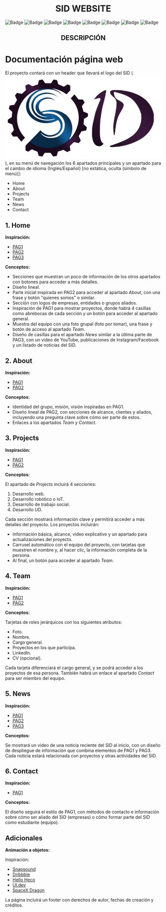<h1 align="center">SID WEBSITE</h1>

![Badge](https://img.shields.io/badge/JavaScript-323330?style=for-the-badge&logo=javascript&logoColor=F7DF1E)
![Badge](https://img.shields.io/badge/Node.js-43853D?style=for-the-badge&logo=node.js&logoColor=white)
![Badge](https://img.shields.io/badge/CSS-239120?&style=for-the-badge&logo=css3&logoColor=whit)
![Badge](https://img.shields.io/badge/HTML5-E34F26?style=for-the-badge&logo=html5&logoColor=white)
![Badge](https://img.shields.io/badge/Tailwind_CSS-38B2AC?style=for-the-badge&logo=tailwind-css&logoColor=white)
![Badge](https://img.shields.io/badge/Express.js-404D59?style=for-the-badge)
![Badge](https://img.shields.io/badge/Visual_Studio_Code-0078D4?style=for-the-badge&logo=visual%20studio%20code&logoColor=white)
![Badge](https://img.shields.io/badge/website-000000?style=for-the-badge&logo=About.me&logoColor=white)


<h2 align="center">DESCRIPCIÓN</h2>

# Documentación página web

El proyecto contará con un header que llevará el logo del SID (![Logo SID](assets/logosid.png)), en su menú de navegación los 6 apartados principales y un apartado para el cambio de idioma (Inglés/Español) [no estática, oculta (símbolo de menú)]:

- Home
- About
- Projects
- Team
- News
- Contact

## 1. Home

**Inspiración:**

- [PAG1](https://www.helloheco.com/)
- [PAG2](https://www.snapsound.com/)
- [PAG3](https://ui.dev/)

**Conceptos:**

- Secciones que muestran un poco de información de los otros apartados con botones para acceder a más detalles.
- Diseño lineal.
- Parte inicial inspirada en PAG2 para acceder al apartado *About*, con una frase y botón "quienes somos" o similar.
- Sección con logos de empresas, entidades o grupos aliados.
- Inspiración de PAG1 para mostrar proyectos, donde habrá 4 casillas como abrebocas de cada sección y un botón para acceder al apartado general.
- Muestra del equipo con una foto grupal (foto por tomar), una frase y botón de acceso al apartado *Team*.
- Diseño de casillas para el apartado *News* similar a la última parte de PAG3, con un video de YouTube, publicaciones de Instagram/Facebook y un listado de noticias del SID.

## 2. About

**Inspiración:**

- [PAG1](https://glud.org/)
- [PAG2](https://www.snapsound.com/about)

**Conceptos:**

- Identidad del grupo, misión, visión inspiradas en PAG1.
- Diseño lineal de PAG2, con secciones de alcance, clientes y aliados, incluyendo una pregunta clave sobre cómo ser parte de estos.
- Enlaces a los apartados *Team* y *Contact*.

## 3. Projects

**Inspiración:**

- [PAG1](https://ui.dev/modern-javascript)
- [PAG2](https://dribbble.com/)

**Conceptos:**

El apartado de *Projects* incluirá 4 secciones:

1. Desarrollo web.
2. Desarrollo robótico o IoT.
3. Desarrollo de trabajo social.
4. Desarrollo UD.

Cada sección mostrará información clave y permitirá acceder a más detalles del proyecto. Los proyectos incluirán:

- Información básica, alcance, video explicativo y un apartado para actualizaciones del proyecto.
- Carrusel automático con el equipo del proyecto, con tarjetas que muestren el nombre y, al hacer clic, la información completa de la persona.
- Al final, un botón para acceder al apartado *Team*.

## 4. Team

**Inspiración:**

- [PAG1](https://pi.udistrital.edu.co/COMPLEXUD/Equipo-Trabajo)
- [PAG2](https://dribbble.com/)

**Conceptos:**

Tarjetas de roles jerárquicos con los siguientes atributos:

- Foto.
- Nombre.
- Cargo general.
- Proyectos en los que participa.
- LinkedIn.
- CV (opcional).

Cada tarjeta diferenciará el cargo general, y se podrá acceder a los proyectos de esa persona. También habrá un enlace al apartado *Contact* para ser miembro del equipo.

## 5. News

**Inspiración:**

- [PAG1](https://www.yale.edu/admissions)
- [PAG2](https://dribbble.com/)
- [PAG3](https://www.unisabana.edu.co/portaldenoticias/inicio/)

**Conceptos:**

Se mostrará un video de una noticia reciente del SID al inicio, con un diseño de despliegue de información que combina elementos de PAG1 y PAG3. Cada noticia estará relacionada con proyectos y otras actividades del SID.

## 6. Contact

**Inspiración:**

- [PAG1](https://www.snapsound.com/contact)

**Conceptos:**

El diseño seguirá el estilo de PAG1, con métodos de contacto e información sobre cómo ser aliado del SID (empresas) o cómo formar parte del SID como estudiante (equipo).

## Adicionales

**Animación a objetos:**

Inspiración:

- [Snapsound](https://www.snapsound.com/contact)
- [Dribbble](https://dribbble.com/)
- [Hello Heco](https://www.helloheco.com/)
- [UI.dev](https://ui.dev/)
- [SpaceX Dragon](https://www.spacex.com/vehicles/dragon/)

La página incluirá un footer con derechos de autor, fechas de creación y créditos.
